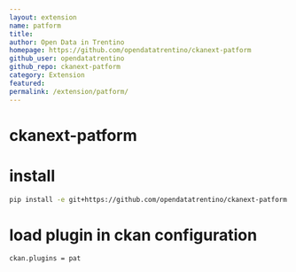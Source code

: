 ```yaml
---
layout: extension
name: patform
title: 
author: Open Data in Trentino
homepage: https://github.com/opendatatrentino/ckanext-patform
github_user: opendatatrentino
github_repo: ckanext-patform
category: Extension
featured: 
permalink: /extension/patform/
---
```



ckanext-patform
===============
install
=======
```bash
pip install -e git+https://github.com/opendatatrentino/ckanext-patform.git#egg=ckanext-pat
```
load plugin in ckan configuration
=================================
```bash
ckan.plugins = pat
```

